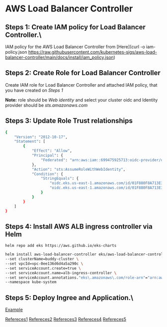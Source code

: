 
# AWS Load Balancer Controller


## Steps 1: Create IAM policy for Load Balancer Controller.\
IAM policy for the AWS Load Balancer Controller from [Here](curl -o iam-policy.json https://raw.githubusercontent.com/kubernetes-sigs/aws-load-balancer-controller/main/docs/install/iam_policy.json)


## Steps 2: Create Role for Load Balancer Controller
Create IAM role for Load Balancer Controller and attached IAM policy, that you have created on *Steps 1*

**Note:** role should be *Web identity* and select your cluster oidc and Identity provider should be *sts.amazonaws.com*



## Steps 3: Update Role Trust relationships
```bash
{
	"Version": "2012-10-17",
	"Statement": [
		{
			"Effect": "Allow",
			"Principal": {
				"Federated": "arn:aws:iam::699475925713:oidc-provider/oidc.eks.us-east-1.amazonaws.com/id/01F880F8A713E378F9D2F532956D591D"
			},
			"Action": "sts:AssumeRoleWithWebIdentity",
			"Condition": {
				"StringEquals": {
					"oidc.eks.us-east-1.amazonaws.com/id/01F880F8A713E378F9D2F532956D591D:sub": "system:serviceaccount:kube-system:alb-ingress-controller",
					"oidc.eks.us-east-1.amazonaws.com/id/01F880F8A713E378F9D2F532956D591D:aud": "sts.amazonaws.com"
				}
			}
		}
	]
}
```

## Steps 4: Install AWS ALB ingress controller via Helm


`helm repo add eks https://aws.github.io/eks-charts`

```bash
helm install aws-load-balancer-controller eks/aws-load-balancer-controller \
--set clusterName=buddy-cluster \
--set vpcId=vpc-0ee136d6d4a5a290c \
--set serviceAccount.create=true \
--set serviceAccount.name=alb-ingress-controller \
--set serviceAccount.annotations."eks\.amazonaws\.com/role-arn"="arn:aws:iam::699475925713:role/aws_load_balancer_controller_role" \
--namespace kube-system
```

## Steps 5: Deploy Ingree and Application.\
[Example](https://github.com/kubernetes-sigs/aws-load-balancer-controller/blob/main/docs/examples/2048/2048_full.yaml)



[Refereces1](https://docs.aws.amazon.com/eks/latest/userguide/lbc-helm.html)
[Refereces2](https://docs.aws.amazon.com/eks/latest/userguide/aws-load-balancer-controller.html)
[Refereces3](https://kubernetes-sigs.github.io/aws-load-balancer-controller/v2.2/guide/ingress/annotations/)
[Refereces4](https://github.com/kubernetes-sigs/aws-load-balancer-controller/tree/main)
[Refereces5](https://harsh05.medium.com/path-based-routing-with-aws-load-balancer-controller-an-ingress-journey-on-amazon-eks-733d3c6c5adf)

